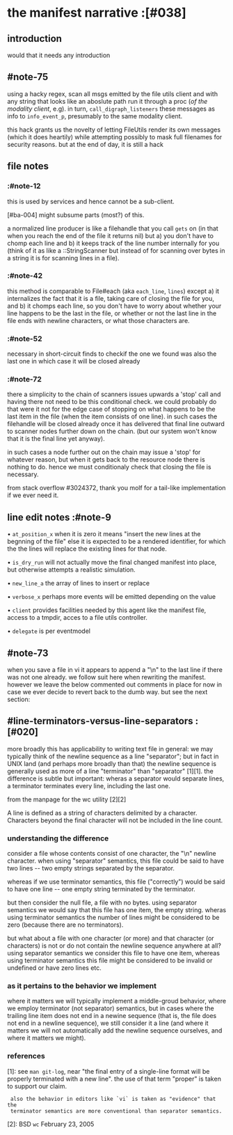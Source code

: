 # the manifest narrative :[#038]

## introduction

would that it needs any introduction



## #note-75

using a hacky regex, scan all msgs emitted by the file utils client and with
any string that looks like an aboslute path run it through a
proc (*of the modality client*, e.g). in turn, `call_digraph_listeners`
these messages as info to `info_event_p`, presumably to the same modality client.

this hack grants us the novelty of letting FileUtils render its own messages
(which it does heartily) while attempting possibly to mask full filenames for
security reasons. but at the end of day, it is still a hack




## file notes

### :#note-12

this is used by services and hence cannot be a sub-client.

[#ba-004] might subsume parts (most?) of this.

a normalized line producer is like a filehandle that you call `gets` on
(in that when you reach the end of the file it returns nil) but a) you
don't have to chomp each line and b) it keeps track of the line number
internally for you (think of it as like a ::StringScanner but instead of
for scanning over bytes in a string it is for scanning lines in a file).



### :#note-42

this method is comparable to File#each (aka `each_line`, `lines`)
except a) it internalizes the fact that it is a file, taking care of
closing the file for you, and b) it chomps each line, so you don't have
to worry about whether your line happens to be the last in the file,
or whether or not the last line in the file ends with newline characters,
or what those characters are.



### :#note-52

necessary in short-circuit finds to checkif the one we found was also the
last one in which case it will be closed already



### :#note-72

there a simplicity to the chain of scanners issues upwards a 'stop' call
and having there not need to be this conditional check. we could
probably do that were it not for the edge case of stopping on what
happens to be the last item in the file (when the item consists of one line).
in such cases the filehandle will be closed already once it has
delivered that final line outward to scanner nodes further down on the
chain. (but our system won't know that it is the
final line yet anyway).

in such cases a node further out on the chain may issue a 'stop' for
whatever reason, but when it gets back to the resource node there is
nothing to do. hence we must conditionaly check that closing the file
is necessary.



from stack overflow #3024372, thank you molf for a tail-like
implementation if we ever need it.




## line edit notes  :#note-9

• `at_position_x`  when it is zero it means "insert the new lines at
                   the begnning of the file" else it is expected to be a
   rendered identifier, for which the the lines will replace the existing
   lines for that node.


• `is_dry_run`  will not actually move the final changed manifest into
                place, but otherwise attempts a realistic simulation.


• `new_line_a`  the array of lines to insert or replace


• `verbose_x`  perhaps more events will be emitted depending on the value


• `client` provides facilities needed by this agent like the manifest
           file, access to a tmpdir, acces to a file utils controller.

• `delegate` is per eventmodel




## #note-73

when you save a file in vi it appears to append a "\n" to the last line
if there was not one already. we follow suit here when rewriting the
manifest. however we leave the below commented out comments in place for
now in case we ever decide to revert back to the dumb way. but see the
next section:



## #line-terminators-versus-line-separators :[#020]

more broadly this has applicability to writing text file in general: we
may typically think of the newline sequence as a line "separator"; but
in fact in UNIX land (and perhaps more broadly than that) the newline
sequence is generally used as more of a line "terminator" than
"separator" [1][1]. the difference is subtle but important: wheras a
separator would separate lines, a terminator terminates every line,
including the last one.

from the manpage for the wc utility [2][2]

   A line is defined as a string of characters delimited by a <newline>
   character.  Characters beyond the final <newline> character will not
   be included in the line count.



### understanding the difference

consider a file whose contents consist of one character, the "\n"
newline character. when using "separator" semantics, this file could be
said to have two lines -- two empty strings separated by the separator.

whereas if we use terminator semantics, this file ("correctly") would be
said to have one line -- one empty string terminated by the terminator.

but then consider the null file, a file with no bytes. using separator
semantics we would say that this file has one item, the empty string.
wheras using terminator semantics the number of lines might be
considered to be zero (because there are no terminators).

but what about a file with one character (or more) and that character
(or characters) is not or do not contain the newline sequence anywhere
at all? using separator semantics we consider this file to have one
item, whereas using terminator semantics this file might be considered
to be invalid or undefined or have zero lines etc.



### as it pertains to the behavior we implement

where it matters we will typically implement a middle-groud behavior,
where we employ terminator (not separator) semantics, but in cases where
the trailing line item does not end in a newine sequence (that is, the
file does not end in a newline sequence), we still consider it a line
(and where it matters we will not automatically add the newline
sequence ourselves, and where it matters we might).



### references

[1]: see `man git-log`, near "the final entry of a single-line format
     will be properly terminated with a new line". the use of that term
     "proper" is taken to support our claim.

     also the behavior in editors like `vi` is taken as "evidence" that the
     terminator semantics are more conventional than separator semantics.

[2]: BSD `wc` February 23, 2005
